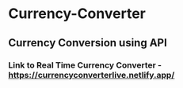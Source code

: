 # Currency-Converter
## Currency Conversion using API
### Link to Real Time Currency Converter - https://currencyconverterlive.netlify.app/
